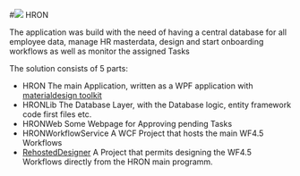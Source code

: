 #![]({{site.baseurl}}//HRON.png) HRON

The application was build with the need of having a central database for all employee data, manage HR masterdata, design and start onboarding workflows as well as monitor the assigned Tasks

The solution consists of 5 parts:
- HRON 					The main Application, written as a WPF application with [materialdesign toolkit](https://github.com/ButchersBoy/MaterialDesignInXamlToolkit)
- HRONLib 				The Database Layer, with the Database logic, entity framework code first files etc.
- HRONWeb				Some Webpage for Approving pending Tasks
- HRONWorkflowService	A WCF Project that hosts the main WF4.5 Workflows
- [RehostedDesigner](https://github.com/orosandrei/Rehosted-Workflow-Designer/tree/master/RehostedDesigner)		A Project that permits designing the WF4.5 Workflows directly from the HRON main programm.

